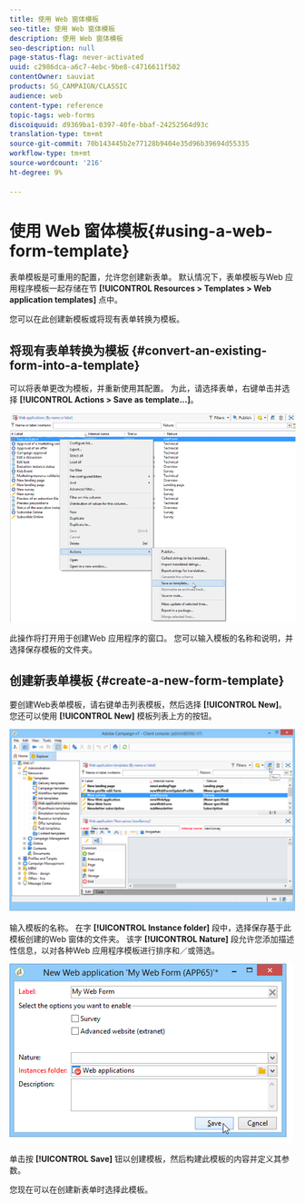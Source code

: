 ```yaml
---
title: 使用 Web 窗体模板
seo-title: 使用 Web 窗体模板
description: 使用 Web 窗体模板
seo-description: null
page-status-flag: never-activated
uuid: c2986dca-a6c7-4ebc-9be8-c4716611f502
contentOwner: sauviat
products: SG_CAMPAIGN/CLASSIC
audience: web
content-type: reference
topic-tags: web-forms
discoiquuid: d9369ba1-0397-40fe-bbaf-24252564d93c
translation-type: tm+mt
source-git-commit: 70b143445b2e77128b9404e35d96b39694d55335
workflow-type: tm+mt
source-wordcount: '216'
ht-degree: 9%

---
```



# 使用 Web 窗体模板{#using-a-web-form-template}

表单模板是可重用的配置，允许您创建新表单。 默认情况下，表单模板与Web 应用程序模板一起存储在节 **[!UICONTROL Resources > Templates > Web application templates]** 点中。

您可以在此创建新模板或将现有表单转换为模板。

## 将现有表单转换为模板 {#convert-an-existing-form-into-a-template}

可以将表单更改为模板，并重新使用其配置。 为此，请选择表单，右键单击并选择 **[!UICONTROL Actions > Save as template...]**。

![](assets/s_ncs_admin_survey_saveastemplate.png)

此操作将打开用于创建Web 应用程序的窗口。 您可以输入模板的名称和说明，并选择保存模板的文件夹。

## 创建新表单模板 {#create-a-new-form-template}

要创建Web表单模板，请右键单击列表模板，然后选择 **[!UICONTROL New]**。 您还可以使用 **[!UICONTROL New]** 模板列表上方的按钮。

![](assets/s_ncs_admin_survey_createtemplate.png)

输入模板的名称。 在字 **[!UICONTROL Instance folder]** 段中，选择保存基于此模板创建的Web 窗体的文件夹。 该字 **[!UICONTROL Nature]** 段允许您添加描述性信息，以对各种Web 应用程序模板进行排序和／或筛选。

![](assets/s_ncs_admin_survey_createtemplate_details.png)

单击按 **[!UICONTROL Save]** 钮以创建模板，然后构建此模板的内容并定义其参数。

您现在可以在创建新表单时选择此模板。
